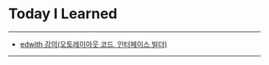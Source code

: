 # Today I Learned

---

- [edwith 강의(오토레이아웃 코드, 인터페이스 빌더)](https://github.com/VincentGeranium/edwithStudy)

---
